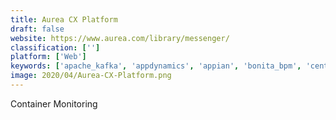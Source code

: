 ```yaml
---
title: Aurea CX Platform
draft: false 
website: https://www.aurea.com/library/messenger/
classification: ['']
platform: ['Web']
keywords: ['apache_kafka', 'appdynamics', 'appian', 'bonita_bpm', 'centreon', 'comindware_tracker', 'dynatrace', 'ibm_mq', 'k2', 'kissflow', 'logicmonitor', 'nintex_platform', 'oracle_bpm_suite', 'pagerduty', 'pega_platform', 'process_director', 'sumo_logic', 'sysdig', 'tibco_enterprise_message_service', 'tibco_activematrix_bpm', 'turbonomic']
image: 2020/04/Aurea-CX-Platform.png
---
```

Container Monitoring